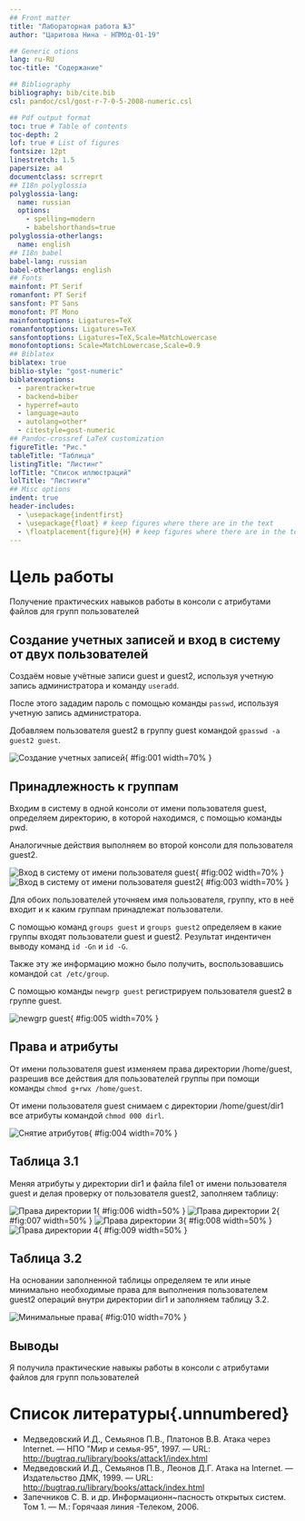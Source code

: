 ```yaml
---
## Front matter
title: "Лабораторная работа №3"
author: "Царитова Нина - НПМбд-01-19"

## Generic otions
lang: ru-RU
toc-title: "Содержание"

## Bibliography
bibliography: bib/cite.bib
csl: pandoc/csl/gost-r-7-0-5-2008-numeric.csl

## Pdf output format
toc: true # Table of contents
toc-depth: 2
lof: true # List of figures
fontsize: 12pt
linestretch: 1.5
papersize: a4
documentclass: scrreprt
## I18n polyglossia
polyglossia-lang:
  name: russian
  options:
	- spelling=modern
	- babelshorthands=true
polyglossia-otherlangs:
  name: english
## I18n babel
babel-lang: russian
babel-otherlangs: english
## Fonts
mainfont: PT Serif
romanfont: PT Serif
sansfont: PT Sans
monofont: PT Mono
mainfontoptions: Ligatures=TeX
romanfontoptions: Ligatures=TeX
sansfontoptions: Ligatures=TeX,Scale=MatchLowercase
monofontoptions: Scale=MatchLowercase,Scale=0.9
## Biblatex
biblatex: true
biblio-style: "gost-numeric"
biblatexoptions:
  - parentracker=true
  - backend=biber
  - hyperref=auto
  - language=auto
  - autolang=other*
  - citestyle=gost-numeric
## Pandoc-crossref LaTeX customization
figureTitle: "Рис."
tableTitle: "Таблица"
listingTitle: "Листинг"
lofTitle: "Список иллюстраций"
lolTitle: "Листинги"
## Misc options
indent: true
header-includes:
  - \usepackage{indentfirst}
  - \usepackage{float} # keep figures where there are in the text
  - \floatplacement{figure}{H} # keep figures where there are in the text
---
```


# Цель работы

Получение практических навыков работы в консоли с атрибутами файлов для групп пользователей

## Создание учетных записей и вход в систему от двух пользователей

Создаём новые учётные записи guest и guest2, используя учетную запись администратора и команду `useradd`.

После этого зададим пароль с помощью команды `passwd`, используя учетную запись администратора. 

Добавляем пользователя guest2 в группу guest командой `gpasswd -a guest2 guest`.

![Создание учетных записей](image/1.jpg){ #fig:001 width=70% }

## Принадлежность к группам

Входим в систему в одной консоли от имени пользователя guest, определяем директорию, в которой находимся, с помощью команды pwd.

Аналогичные действия выполняем во второй консоли для пользователя guest2. 

![Вход в систему от имени пользователя guest](image/2.jpg){ #fig:002 width=70% }
![Вход в систему от имени пользователя guest2](image/3.jpg){ #fig:003 width=70% }


Для обоих пользователей уточняем имя пользователя, группу, кто в неё входит и к каким группам принадлежат пользователи.

С помощью команд `groups guest` и `groups guest2` определяем в какие группы входят пользователи guest и guest2. Результат индентичен выводу команд `id -Gn` и `id -G`. 

Также эту же информацию можно было получить, воспользовавшись командой `cat /etc/group`.

С помощью команды `newgrp guest` регистрируем пользователя guest2 в группе guest.

![newgrp guest](image/5.jpg){ #fig:005 width=70% }

## Права и атрибуты

От имени пользователя guest изменяем права директории /home/guest, разрешив все действия для пользователей группы при помощи команды `chmod g+rwx /home/guest`.

От имени пользователя guest снимаем с директории /home/guest/dir1 все атрибуты командой `chmod 000 dirl`. 

![Снятие атрибутов](image/4.jpg){ #fig:004 width=70% }

## Таблица 3.1

Меняя атрибуты у директории dir1 и файла file1 от имени пользователя guest и делая проверку от пользователя guest2, заполняем таблицу: 

![Права директории 1](image/6.jpg){ #fig:006 width=50% }
![Права директории 2](image/6.1.jpg){ #fig:007 width=50% }
![Права директории 3](image/6.2.jpg){ #fig:008 width=50% }
![Права директории 4](image/6.3.jpg){ #fig:009 width=50% }


## Таблица 3.2


На основании заполненной таблицы определяем те или иные минимально необходимые права для выполнения пользователем guest2 операций внутри директории dir1 и заполняем таблицу 3.2. 

![Минимальные права](image/7.jpg){ #fig:010 width=70% }

## Выводы

Я получила практические навыкы работы в консоли с атрибутами файлов для групп пользователей

# Список литературы{.unnumbered}

- Медведовский И.Д., Семьянов П.В., Платонов В.В. Атака через Internet. — НПО "Мир и семья-95",  1997. — URL: http://bugtraq.ru/library/books/attack1/index.html
- Медведовский И.Д., Семьянов П.В., Леонов Д.Г.  Атака на Internet. — Издательство ДМК, 1999. — URL: http://bugtraq.ru/library/books/attack/index.html
- Запечников С. В. и др. Информационн~пасность открытых систем. Том 1. — М.: Горячаая линия -Телеком, 2006.

